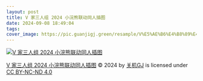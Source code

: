 ```yaml
---
layout: post
title: V 家三人组 2024 小浣熊联动同人插图
date: 2024-09-08 18:49:04
tags:
cover_image: https://pic.guanjigj.green/resample/V%E5%AE%B6%E4%B8%89%E4%BA%BA%E7%BB%842024%E5%B0%8F%E6%B5%A3%E7%86%8A%E8%81%94%E5%8A%A8%E5%90%8C%E4%BA%BA%E6%8F%92%E5%9B%BE-x1080-fd8fdacd9f7d19499ed610a8e0c1e58fea0719be4250123ba2242da8bd1dcdd0.webp
---
```


[![V 家三人组 2024 小浣熊联动同人插图](https://pic.guanjigj.green/resample/V%E5%AE%B6%E4%B8%89%E4%BA%BA%E7%BB%842024%E5%B0%8F%E6%B5%A3%E7%86%8A%E8%81%94%E5%8A%A8%E5%90%8C%E4%BA%BA%E6%8F%92%E5%9B%BE-x1080-fd8fdacd9f7d19499ed610a8e0c1e58fea0719be4250123ba2242da8bd1dcdd0.webp)](https://pic.guanjigj.green/original/V%E5%AE%B6%E4%B8%89%E4%BA%BA%E7%BB%842024%E5%B0%8F%E6%B5%A3%E7%86%8A%E8%81%94%E5%8A%A8%E5%90%8C%E4%BA%BA%E6%8F%92%E5%9B%BE-original-fd15fa18b60dc537f90f2f9bc8691912845b76ab463ad0475d282cab6a199476.webp)

[V 家三人组 2024 小浣熊联动同人插图](https://guanjigj.green/2024/09/08/V%E5%AE%B6%E4%B8%89%E4%BA%BA%E7%BB%842024%E5%B0%8F%E6%B5%A3%E7%86%8A%E8%81%94%E5%8A%A8%E5%90%8C%E4%BA%BA%E6%8F%92%E5%9B%BE) © 2024 by [关机GJ](https://guanjigj.green) is licensed under [CC BY-NC-ND 4.0](https://creativecommons.org/licenses/by-nc-nd/4.0/?ref=chooser-v1)